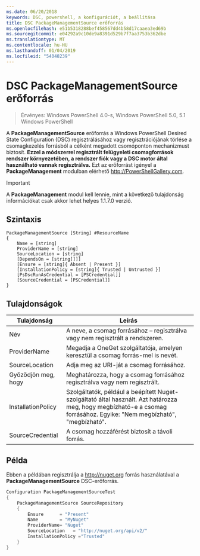 ```yaml
---
ms.date: 06/20/2018
keywords: DSC, powershell, a konfigurációt, a beállítása
title: DSC PackageManagementSource erőforrás
ms.openlocfilehash: e51b5318288bef458567dd4b58d17caaea3ed69b
ms.sourcegitcommit: e04292a9c10de9a8391d529b7f7aa3753b362dbe
ms.translationtype: MT
ms.contentlocale: hu-HU
ms.lasthandoff: 01/04/2019
ms.locfileid: "54048239"
---
```

# <a name="dsc-packagemanagementsource-resource"></a>DSC PackageManagementSource erőforrás

> Érvényes: Windows PowerShell 4.0-s, Windows PowerShell 5.0, 5.1 Windows PowerShell

A **PackageManagementSource** erőforrás a Windows PowerShell Desired State Configuration (DSC) regisztrálásához vagy regisztrációjának törlése a csomagkezelés forrásból a célként megadott csomóponton mechanizmust biztosít. **Ezzel a módszerrel regisztrált felügyeleti csomagforrások rendszer környezetében, a rendszer fiók vagy a DSC motor által használható vannak regisztrálva.** Ezt az erőforrást igényel a **PackageManagement** modulban elérhető http://PowerShellGallery.com.

> [!IMPORTANT]
> A **PackageManagement** modul kell lennie, mint a következő tulajdonság információkat csak akkor lehet helyes 1.1.7.0 verzió.

## <a name="syntax"></a>Szintaxis

```
PackageManagementSource [String] #ResourceName
{
    Name = [string]
    ProviderName = [string]
    SourceLocation = [string]
    [DependsOn = [string[]]]
    [Ensure = [string]{ Absent | Present }]
    [InstallationPolicy = [string]{ Trusted | Untrusted }]
    [PsDscRunAsCredential = [PSCredential]]
    [SourceCredential = [PSCredential]]
}
```

## <a name="properties"></a>Tulajdonságok

|  Tulajdonság  |  Leírás   |
|---|---|
| Név| A neve, a csomag forrásához – regisztrálva vagy nem regisztrált a rendszeren.|
| ProviderName| Megadja a OneGet szolgáltatója, amelyen keresztül a csomag forrás-mel is nevét.|
| SourceLocation| Adja meg az URI-ját a csomag forrásához.|
| Győződjön meg, hogy| Meghatározza, hogy a csomag forrásához regisztrálva vagy nem regisztrált.|
| InstallationPolicy| Szolgáltatók, például a beépített Nuget-szolgáltató által használt. Azt határozza meg, hogy megbízható-e a csomag forrásához. Egyike: "Nem megbízható", "megbízható".|
| SourceCredential| A csomag hozzáférést biztosít a távoli forrás.|

## <a name="example"></a>Példa

Ebben a példában regisztrálja a http://nuget.org forrás használatával a **PackageManagementSource** DSC-erőforrás.

```powershell
Configuration PackageManagementSourceTest
{
    PackageManagementSource SourceRepository
    {
        Ensure      = "Present"
        Name        = "MyNuget"
        ProviderName= "Nuget"
        SourceLocation   = "http://nuget.org/api/v2/"
        InstallationPolicy ="Trusted"
    }
}
```